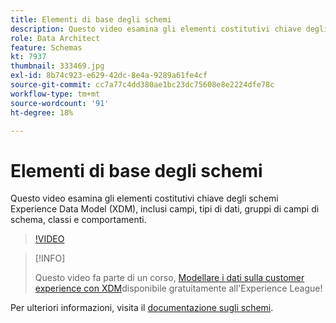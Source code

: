 ```yaml
---
title: Elementi di base degli schemi
description: Questo video esamina gli elementi costitutivi chiave degli schemi Experience Data Model (XDM), inclusi campi, tipi di dati, gruppi di campi di schema, classi e comportamenti.
role: Data Architect
feature: Schemas
kt: 7937
thumbnail: 333469.jpg
exl-id: 8b74c923-e629-42dc-8e4a-9289a61fe4cf
source-git-commit: cc7a77c4dd380ae1bc23dc75608e8e2224dfe78c
workflow-type: tm+mt
source-wordcount: '91'
ht-degree: 18%

---
```


# Elementi di base degli schemi

Questo video esamina gli elementi costitutivi chiave degli schemi Experience Data Model (XDM), inclusi campi, tipi di dati, gruppi di campi di schema, classi e comportamenti.

>[!VIDEO](https://video.tv.adobe.com/v/333469?quality=12&learn=on)

>[!INFO]
>
> Questo video fa parte di un corso, [Modellare i dati sulla customer experience con XDM](https://experienceleague.adobe.com/?recommended=ExperiencePlatform-D-1-2021.1.xdm)disponibile gratuitamente all&#39;Experience League!

Per ulteriori informazioni, visita il [documentazione sugli schemi](https://experienceleague.adobe.com/docs/experience-platform/xdm/home.html?lang=it).
